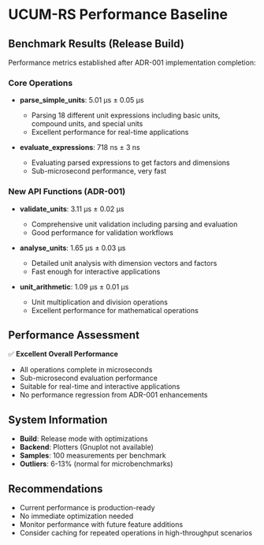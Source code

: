 # UCUM-RS Performance Baseline

## Benchmark Results (Release Build)

Performance metrics established after ADR-001 implementation completion:

### Core Operations
- **parse_simple_units**: 5.01 µs ± 0.05 µs
  - Parsing 18 different unit expressions including basic units, compound units, and special units
  - Excellent performance for real-time applications

- **evaluate_expressions**: 718 ns ± 3 ns  
  - Evaluating parsed expressions to get factors and dimensions
  - Sub-microsecond performance, very fast

### New API Functions (ADR-001)
- **validate_units**: 3.11 µs ± 0.02 µs
  - Comprehensive unit validation including parsing and evaluation
  - Good performance for validation workflows

- **analyse_units**: 1.65 µs ± 0.03 µs
  - Detailed unit analysis with dimension vectors and factors
  - Fast enough for interactive applications

- **unit_arithmetic**: 1.09 µs ± 0.01 µs
  - Unit multiplication and division operations
  - Excellent performance for mathematical operations

## Performance Assessment

✅ **Excellent Overall Performance**
- All operations complete in microseconds
- Sub-microsecond evaluation performance
- Suitable for real-time and interactive applications
- No performance regression from ADR-001 enhancements

## System Information
- **Build**: Release mode with optimizations
- **Backend**: Plotters (Gnuplot not available)
- **Samples**: 100 measurements per benchmark
- **Outliers**: 6-13% (normal for microbenchmarks)

## Recommendations
- Current performance is production-ready
- No immediate optimization needed
- Monitor performance with future feature additions
- Consider caching for repeated operations in high-throughput scenarios
